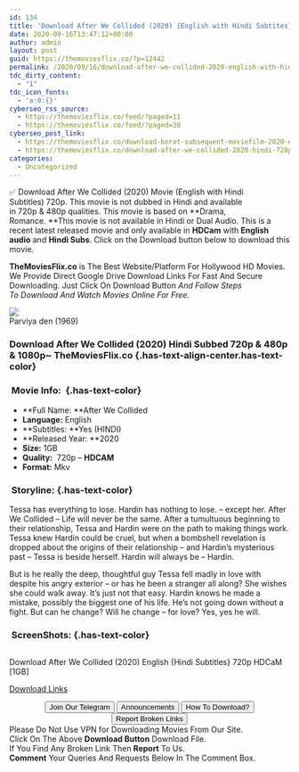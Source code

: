 ```yaml
---
id: 134
title: 'Download After We Collided (2020) {English with Hindi Subtites} HDCaM-RiP 720p [1GB]'
date: 2020-09-16T13:47:12+00:00
author: admin
layout: post
guid: https://themoviesflix.co/?p=12442
permalink: /2020/09/16/download-after-we-collided-2020-english-with-hindi-subtites-hdcam-rip-720p-1gb/
tdc_dirty_content:
  - "1"
tdc_icon_fonts:
  - 'a:0:{}'
cyberseo_rss_source:
  - https://themoviesflix.co/feed/?paged=11
  - https://themoviesflix.co/feed/?paged=30
cyberseo_post_link:
  - https://themoviesflix.co/download-borat-subsequent-moviefilm-2020-english-480p-720p-1080p/
  - https://themoviesflix.co/download-after-we-collided-2020-hindi-720p/
categories:
  - Uncategorized
---
```

✅ Download After We Collided (2020)&nbsp;Movie&nbsp;(English with Hindi Subtitles)&nbsp;720p. This movie is not dubbed in Hindi and available in&nbsp;720p&nbsp;&&nbsp;480p&nbsp;qualities. This movie is based on&nbsp;**Drama, Romance.&nbsp;**This movie is&nbsp;not&nbsp;available in Hindi or Dual Audio. This is a recent latest released movie and only available in&nbsp;**HDCam**&nbsp;with&nbsp;**English audio**&nbsp;and&nbsp;**Hindi Subs**. Click on the Download button below to download this movie.

**TheMoviesFlix.co**&nbsp;is The Best Website/Platform For Hollywood HD Movies. We Provide Direct Google Drive Download Links For Fast And Secure Downloading. Just Click On Download Button&nbsp;_And Follow Steps To&nbsp;Download And Watch Movies Online For Free._

<div class="imdbwp imdbwp--movie dark">
  <div class="imdbwp__thumb">
    <a class="imdbwp__link" target="_blank" title="Parviya den" href="https://www.imdb.com/title/tt1036246/" rel="nofollow noopener noreferrer"><img class="imdbwp__img" src="https://themoviesflix.co/wp-content/plugins/imdb-for-wordpress/assets/img/placeholder.png" /></a>
  </div>
  
  <div class="imdbwp__content">
    <div class="imdbwp__header">
      <span class="imdbwp__title">Parviya den</span> (1969)
    </div>
  </div>
</div>

### Download After We Collided (2020) Hindi Subbed&nbsp;720p & 480p & 1080p~ TheMoviesFlix.co {.has-text-align-center.has-text-color}

### &nbsp;Movie Info:&nbsp; {.has-text-color}

  * **Full Name:&nbsp;**After We Collided
  * **Language:**&nbsp;English
  * **Subtitles:&nbsp;**Yes (HINDI)
  * **Released Year:&nbsp;**2020
  * **Size:**&nbsp;1GB
  * **Quality:**&nbsp; 720p –&nbsp;**HDCAM**
  * **Format:**&nbsp;Mkv

### &nbsp;Storyline: {.has-text-color}

Tessa has everything to lose. Hardin has nothing to lose. – except her. After We Collided – Life will never be the same. After a tumultuous beginning to their relationship, Tessa and Hardin were on the path to making things work. Tessa knew Hardin could be cruel, but when a bombshell revelation is dropped about the origins of their relationship – and Hardin’s mysterious past – Tessa is beside herself. Hardin will always be – Hardin.

But is he really the deep, thoughtful guy Tessa fell madly in love with despite his angry exterior – or has he been a stranger all along? She wishes she could walk away. It’s just not that easy. Hardin knows he made a mistake, possibly the biggest one of his life. He’s not going down without a fight. But can he change? Will he change – for love? Yes, yes he will.

### &nbsp;ScreenShots: {.has-text-color}

<div class="wp-block-image">
  <figure class="aligncenter"><img src="https://i.imgur.com/oxPoOGs.jpg" alt /></figure>
</div>

<p class="has-text-align-center has-text-color has-medium-font-size">
  Download After We Collided (2020) English {Hindi Subtitles} 720p HDCaM [1GB]
</p>

<span class="mb-center maxbutton-3-center"><span class="maxbutton-3-container mb-container"><a class="maxbutton-3 maxbutton maxbutton-post-button" target="_blank" rel="nofollow noopener noreferrer" href="https://coinquint.com/a11064/"><span class="mb-text">Download Links</span></a></span></span>

<center>
</center>

<center>
  <a href="https://t.me/themoviesflixcom" target="_blank" data-wpel-link="external" rel="nofollow external noopener noreferrer"><button class="button button5">Join Our Telegram</button></a> <a href="https://themoviesflix.co/download-after-we-collided-2020-hindi-720p/#" target="_blank" data-wpel-link="external" rel="nofollow external noopener noreferrer"><button class="button button5">Announcements</button></a> <a href="https://themoviesflix.com/how-to-download/" target="_blank" data-wpel-link="external" rel="nofollow external noopener noreferrer"><button class="button button5">How To Download?</button></a> <a href="https://themoviesflix.co/download-after-we-collided-2020-hindi-720p/#" target="_blank" data-wpel-link="external" rel="nofollow external noopener noreferrer"><button class="button button5">Report Broken Links</button></a>
</center>

<div class="alert alert-danger">
  Please Do Not Use VPN for Downloading Movies From Our Site.
</div>

<div class="alert alert-success">
  Click On The Above <strong>Download Button</strong> Download File.
</div>

<div class="alert alert-warning">
  If You Find Any Broken Link Then <strong>Report</strong> To Us.
</div>

<div class="alert alert-info">
  <strong>Comment</strong> Your Queries And Requests Below In The Comment Box.
</div>